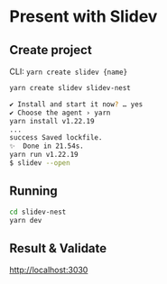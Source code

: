 # Present with Slidev

## Create project

CLI:  `yarn create slidev {name}`

```bash
yarn create slidev slidev-nest
```

```bash
✔ Install and start it now? … yes
✔ Choose the agent › yarn
yarn install v1.22.19
...
success Saved lockfile.
✨  Done in 21.54s.
yarn run v1.22.19
$ slidev --open
```

## Running

```bash
cd slidev-nest
yarn dev
```

## Result & Validate

<http://localhost:3030>